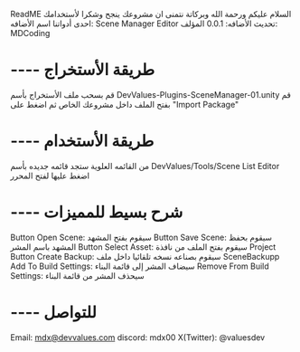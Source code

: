 ReadME
السلام عليكم ورحمة الله وبركاتة
نتمنى ان مشروعك ينجح
وشكرا لأستخدامك احدى أدواتنا
اسم الأضافه: Scene Manager Editor
تحديث الأضافه: 0.0.1
المؤلف: MDCoding
# ---- طريقة الأستخراج
قم بسحب ملف الأستخراج بأسم
DevValues-Plugins-SceneManager-01.unity
قم بفتح الملف داخل مشروعك الخاص
ثم اضغط على "Import Package"
# ---- طريقة الأستخدام
من القائمه العلوية ستجد قائمه جديده بأسم
DevValues/Tools/Scene List Editor 
اضغط عليها لفتح المحرر 
# ---- شرح بسيط للمميزات
Button Open Scene: سيقوم بفتح المشهد
Button Save Scene: سيقوم بحفظ المشهد باسم المشر
Button Select Asset: سيقوم بفتح الملف من نافذة Project
Button Create Backup: سيقوم بصناعه نسخه تلقائيا داخل ملف SceneBackupp
Add To Build Settings: سيضاف المشر إلى قائمة البناء
Remove From Build Settings: سيحذف المشر من قائمة البناء

# ---- للتواصل
Email: mdx@devvalues.com
discord: mdx00
X(Twitter): @valuesdev
